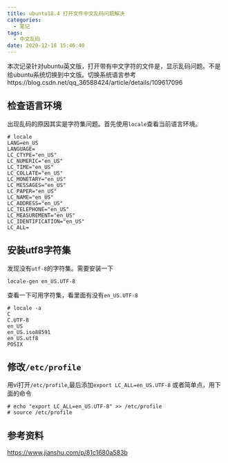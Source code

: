 ```yaml
---
title: ubuntu18.4 打开文件中文乱码问题解决
categories:
  - 笔记
tags:
  - 中文乱码
date: 2020-12-18 15:46:40
---
```


本次记录针对ubuntu英文版，打开带有中文字符的文件是，显示乱码问题。不是给ubuntu系统切换到中文版。切换系统语言参考https://blog.csdn.net/qq_36588424/article/details/109617096

## 检查语言环境

出现乱码的原因其实是字符集问题。首先使用`locale`查看当前语言环境。
```
# locale
LANG=en_US
LANGUAGE=
LC_CTYPE="en_US"
LC_NUMERIC="en_US"
LC_TIME="en_US"
LC_COLLATE="en_US"
LC_MONETARY="en_US"
LC_MESSAGES="en_US"
LC_PAPER="en_US"
LC_NAME="en_US"
LC_ADDRESS="en_US"
LC_TELEPHONE="en_US"
LC_MEASUREMENT="en_US"
LC_IDENTIFICATION="en_US"
LC_ALL=

```

<!-- more -->

## 安装utf8字符集

发现没有`utf-8`的字符集。需要安装一下
```
locale-gen en_US.UTF-8
```
查看一下可用字符集，看里面有没有`en_US.UTF-8`
```
# locale -a
C
C.UTF-8
en_US
en_US.iso88591
en_US.utf8
POSIX

```

## 修改`/etc/profile`

用vi打开`/etc/profile`,最后添加`export LC_ALL=en_US.UTF-8`
或者简单点，用下面的命令

```
# echo "export LC_ALL=en_US.UTF-8" >> /etc/profile
# source /etc/profile
```


## 参考资料

https://www.jianshu.com/p/81c1680a583b